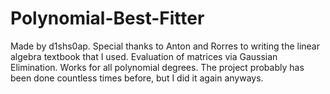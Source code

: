 # Polynomial-Best-Fitter

Made by d1shs0ap.
Special thanks to Anton and Rorres to writing the linear algebra textbook that I used.
Evaluation of matrices via Gaussian Elimination.
Works for all polynomial degrees.
The project probably has been done countless times before, but I did it again anyways.
